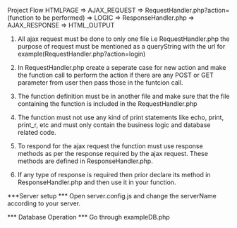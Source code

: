 Project Flow
HTMLPAGE => AJAX_REQUEST => RequestHandler.php?action=(function to be performed) => LOGIC => ResponseHandler.php => AJAX_RESPONSE => HTML_OUTPUT


1. All ajax request must be done to only one file i.e RequestHandler.php the purpose of request must be mentioned as a queryString with the url for example(RequestHandler.php?action=login)

2. In RequestHandler.php create a seperate case for new action and make the function call to perform the action if there are any POST or GET parameter from user then pass those in the funtcion call.

3. The function definition must be in another file and make sure that the file containing the function is included in the RequestHandler.php

4. The function must not use any kind of print statements like echo, print, print_r, etc and must only contain the business logic and database related code.

5. To respond for the ajax request the function must use response methods as per the response required by the ajax request. These methods are defined in ResponseHandler.php.

6. If any type of response is required then prior declare its method in ResponseHandler.php and then use it in your function.

***Server setup ***
Open server.config.js and change the serverName according to your server.

*** Database Operation ***
Go through exampleDB.php